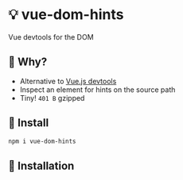 # 💡 vue-dom-hints

Vue devtools for the DOM

## :raising_hand: Why?

- Alternative to [Vue.js devtools](https://chrome.google.com/webstore/detail/vuejs-devtools/nhdogjmejiglipccpnnnanhbledajbpd?hl=en)
- Inspect an element for hints on the source path
- Tiny! `401 B` gzipped


## :rocket: Install
```sh
npm i vue-dom-hints
```

## :vertical_traffic_light: Installation

